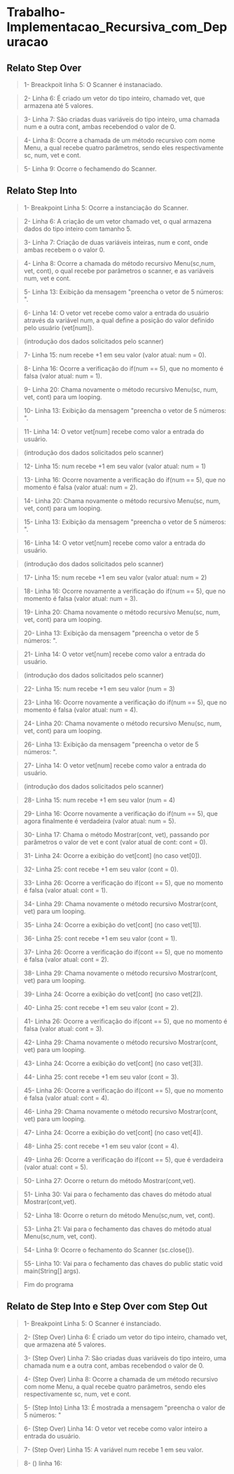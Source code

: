 # Trabalho-Implementacao_Recursiva_com_Depuracao

## Relato Step Over
>1- Breackpoit linha 5: O Scanner é instanaciado.
 
>2- Linha 6: É criado um vetor do tipo inteiro, chamado vet, que armazena até 5 valores.  

>3- Linha 7: São criadas duas variáveis do tipo inteiro, uma chamada num e a outra cont, ambas recebendod o valor de 0.

>4- Linha 8: Ocorre a chamada de um método recursivo com nome Menu, a qual recebe quatro parâmetros, sendo eles respectivamente sc, num, vet e cont.

>5- Linha 9: Ocorre o fechamendo do Scanner.

## Relato Step Into
>1- Breakpoint Linha 5: Ocorre a instanciação do Scanner.

>2- Linha 6: A criação de um vetor chamado vet, o qual armazena dados do tipo inteiro com tamanho 5.

>3- Linha 7: Criação de duas variáveis inteiras, num e cont, onde ambas recebem o o valor 0.

>4- Linha 8: Ocorre a chamada do método recursivo Menu(sc,num, vet, cont), o qual recebe por parâmetros o scanner, e as variáveis num, vet e cont.

>5- Linha 13: Exibição da mensagem "preencha o vetor de 5 números: ".

>6- Linha 14: O vetor vet recebe como valor a entrada do usuário através da variável num, a qual define a posição do valor definido pelo usuário (vet[num]).

>(introdução dos dados solicitados pelo scanner)

>7- Linha 15: num recebe +1 em seu valor (valor atual: num = 0).

>8- Linha 16: Ocorre a verificação do if(num == 5), que no momento é falsa (valor atual: num = 1).

>9- Linha 20: Chama novamente o método recursivo Menu(sc, num, vet, cont) para um looping.

>10- Linha 13: Exibição da mensagem "preencha o vetor de 5 números: ".

>11- Linha 14: O vetor vet[num] recebe como valor a entrada do usuário.

>(introdução dos dados solicitados pelo scanner)

>12- Linha 15: num recebe +1 em seu valor (valor atual: num = 1)

>13- Linha 16: Ocorre novamente a verificação do if(num == 5), que no momento é falsa (valor atual: num = 2).

>14- Linha 20: Chama novamente o método recursivo Menu(sc, num, vet, cont) para um looping.

>15- Linha 13: Exibição da mensagem "preencha o vetor de 5 números: ".

>16- Linha 14: O vetor vet[num] recebe como valor a entrada do usuário.

>(introdução dos dados solicitados pelo scanner)

>17- Linha 15: num recebe +1 em seu valor (valor atual: num = 2)

>18- Linha 16: Ocorre novamente a verificação do if(num == 5), que no momento é falsa (valor atual: num = 3).

>19- Linha 20: Chama novamente o método recursivo Menu(sc, num, vet, cont) para um looping.

>20- Linha 13: Exibição da mensagem "preencha o vetor de 5 números: ".

>21- Linha 14: O vetor vet[num] recebe como valor a entrada do usuário.

>(introdução dos dados solicitados pelo scanner)

>22- Linha 15: num recebe +1 em seu valor (num = 3)

>23- Linha 16: Ocorre novamente a verificação do if(num == 5), que no momento é falsa (valor atual: num = 4).

>24- Linha 20: Chama novamente o método recursivo Menu(sc, num, vet, cont) para um looping.

>26- Linha 13: Exibição da mensagem "preencha o vetor de 5 números: ".

>27- Linha 14: O vetor vet[num] recebe como valor a entrada do usuário.

>(introdução dos dados solicitados pelo scanner)

>28- Linha 15: num recebe +1 em seu valor (num = 4)

>29- Linha 16: Ocorre novamente a verificação do if(num == 5), que agora finalmente é verdadeira (valor atual: num = 5).

>30- Linha 17: Chama o método Mostrar(cont, vet), passando por parâmetros o valor de vet e cont (valor atual de cont: cont = 0).

>31- Linha 24: Ocorre a exibição do vet[cont] (no caso vet[0]).

>32- Linha 25: cont recebe +1 em seu valor (cont = 0).

>33- Linha 26: Ocorre a verificação do if(cont == 5), que no momento é falsa (valor atual: cont = 1).

>34-  Linha 29: Chama novamente o método recursivo Mostrar(cont, vet) para um looping.

>35- Linha 24: Ocorre a exibição do vet[cont] (no caso vet[1]).

>36- Linha 25: cont recebe +1 em seu valor (cont = 1).

>37- Linha 26: Ocorre a verificação do if(cont == 5), que no momento é falsa (valor atual: cont = 2).

>38- Linha 29: Chama novamente o método recursivo Mostrar(cont, vet) para um looping.

>39- Linha 24: Ocorre a exibição do vet[cont] (no caso vet[2]).

>40- Linha 25: cont recebe +1 em seu valor (cont = 2).

>41- Linha 26: Ocorre a verificação do if(cont == 5), que no momento é falsa (valor atual: cont = 3).

>42- Linha 29: Chama novamente o método recursivo Mostrar(cont, vet) para um looping.

>43- Linha 24: Ocorre a exibição do vet[cont] (no caso vet[3]).

>44- Linha 25: cont recebe +1 em seu valor (cont = 3).

>45- Linha 26: Ocorre a verificação do if(cont == 5), que no momento é falsa (valor atual: cont = 4).

>46- Linha 29: Chama novamente o método recursivo Mostrar(cont, vet) para um looping.

>47- Linha 24: Ocorre a exibição do vet[cont] (no caso vet[4]).

>48- Linha 25: cont recebe +1 em seu valor (cont = 4).

>49- Linha 26: Ocorre a verificação do if(cont == 5), que é verdadeira (valor atual: cont = 5).

>50- Linha 27: Ocorre o return do método Mostrar(cont,vet).

>51- Linha 30: Vai para o fechamento das chaves do método atual Mostrar(cont,vet).

>52- Linha 18: Ocorre o return do método Menu(sc,num, vet, cont).

>53- Linha 21: Vai para o fechamento das chaves do método atual Menu(sc,num, vet, cont).

>54- Linha 9: Ocorre o fechamento do Scanner (sc.close()).

>55- Linha 10: Vai para o fechamento das chaves do public static void main(String[] args).

>Fim do programa

## Relato de Step Into e Step Over com Step Out
>1- Breakpoint Linha 5: O Scanner é instanciado.

>2- (Step Over) Linha 6: É criado um vetor do tipo inteiro, chamado vet, que armazena até 5 valores.  

>3- (Step Over) Linha 7: São criadas duas variáveis do tipo inteiro, uma chamada num e a outra cont, ambas recebendod o valor de 0.

>4- (Step Over) Linha 8: Ocorre a chamada de um método recursivo com nome Menu, a qual recebe quatro parâmetros, sendo eles respectivamente sc, num, vet e cont.

>5- (Step Into) Linha 13: É mostrada a mensagem "preencha o valor de 5 números: "

>6- (Step Over) Linha 14: O vetor vet recebe como valor inteiro a entrada do usuário.

>7- (Step Over) Linha 15: A variável num recebe 1 em seu valor.

>8- () linha 16: 

